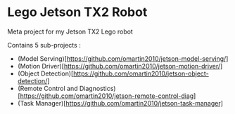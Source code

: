 # Lego Jetson TX2 Robot
Meta project for my Jetson TX2 Lego robot

Contains 5 sub-projects :
* (Model Serving)[https://github.com/omartin2010/jetson-model-serving/]
* (Motion Driver)[https://github.com/omartin2010/jetson-motion-driver/]
* (Object Detection)[https://github.com/omartin2010/jetson-object-detection/]
* (Remote Control and Diagnostics)[https://github.com/omartin2010/jetson-remote-control-diag]
* (Task Manager)[https://github.com/omartin2010/jetson-task-manager]